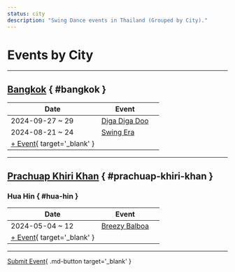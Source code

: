 ```yaml
---
status: city
description: "Swing Dance events in Thailand (Grouped by City)."
---
```


# Events by City

---

## <a id=bangkok></a>[Bangkok](#bangkok) { #bangkok }

| Date | Event | |
| --- | --- | --- |
| 2024-09-27 ~ 29 | [Diga Diga Doo](diga-diga-doo-2024.md) |  |
| 2024-08-21 ~ 24 | [Swing Era](swing-era-2024.md) |  |
| [+ Event](https://github.com/swingdance/events/issues/new?assignees=&labels=add+event&projects=&template=02-add_entity.yml&title=%5B2024%2Fth%5D%20%3CName%3E&region=th&province=Bangkok&city=Bangkok&org_id=&date_starts=2024-&date_ends=2024-){ target='_blank' }

---

## <a id=prachuap-khiri-khan></a>[Prachuap Khiri Khan](#prachuap-khiri-khan) { #prachuap-khiri-khan }

### <a id=hua-hin></a>Hua Hin { #hua-hin }

| Date | Event | |
| --- | --- | --- |
| 2024-05-04 ~ 12 | [Breezy Balboa](breezy-balboa-2024.md) |  |
| [+ Event](https://github.com/swingdance/events/issues/new?assignees=&labels=add+event&projects=&template=02-add_entity.yml&title=%5B2024%2Fth%5D%20%3CName%3E&region=th&province=Prachuap%20Khiri%20Khan&city=Hua%20Hin&org_id=&date_starts=2024-&date_ends=2024-){ target='_blank' }

---

[Submit Event](https://github.com/swingdance/events/issues/new?assignees=&labels=add+event&projects=&template=02-add_entity.yml&title=%5Bth%5D%20%3CName%3E&region=th&province=&city=&org_id=2024){ .md-button target='_blank' }
